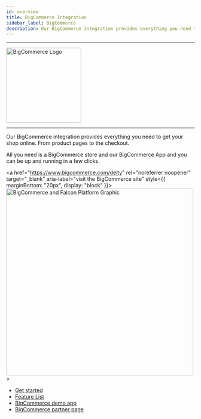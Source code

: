 ```yaml
---
id: overview
title: BigCommerce Integration
sidebar_label: BigCommerce
description: Our BigCommerce integration provides everything you need to get your shop online. From product pages to the checkout.
---
```


---

<a href="https://www.bigcommerce.com/" rel="noreferrer noopener" target="_blank" aria-label="visit the BigCommerce site">
  <img src="/docs/img/docs/platform/bigcommerce-logo.svg" alt="BigCommerce Logo" width="200"/>
</a>

---

Our BigCommerce integration provides everything you need to get your shop online. From product pages to the checkout.

All you need is a BigCommerce store and our BigCommerce App and you can be up and running in a few clicks.

<a
href="https://www.bigcommerce.com/deity"
rel="noreferrer noopener"
target="\_blank"
aria-label="visit the BigCommerce site"
style={{ marginBottom: "20px", display: "block" }}><img src="/docs/img/docs/platform/bigcommerce/partner-header.jpg" alt="BigCommerce and Falcon Platform Graphic" width="500"/>> </a>

- [Get started](/platform/integration/bigcommerce/getting-started)
- [Feature List](/platform/integration/bigcommerce/features)
- [BigCommerce demo app](https://demo.deity.io/)
- [BigCommerce partner page](https://www.bigcommerce.com/deity/)
